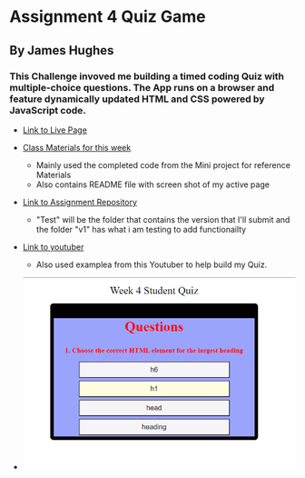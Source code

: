 # Assignment 4 Quiz Game 
## By James Hughes
### This Challenge invoved me building a timed coding Quiz with multiple-choice questions. The App runs on a browser and feature dynamically updated HTML and CSS powered by JavaScript code.
 * [Link to Live Page](https://jameshughes2009.github.io/assignment-4/test/)
 * [Class Materials for this week](https://github.com/Jameshughes2009/Firstday)
    * Mainly used the completed code from the Mini project for reference Materials
    * Also contains README file with screen shot of my active page
* [Link to Assignment Repository](https://github.com/Jameshughes2009/assignment-4)
    * "Test" will be the folder that contains the version that I'll submit and the folder "v1" has what i am testing to add functionailty
* [Link to youtuber](https://www.youtube.com/@GreatStackDev)
    * Also used examplea from this Youtuber to help build my Quiz.
    
* ![Screenshot 2024-01-27 150320](https://github.com/Jameshughes2009/assignment-4/blob/main/test/images/Screenshot%202024-01-27%20150320.png?raw=true)